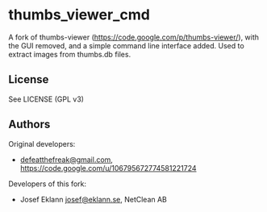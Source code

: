 thumbs_viewer_cmd
=================

A fork of thumbs-viewer (https://code.google.com/p/thumbs-viewer/), with the GUI removed, and a simple command line interface added. Used to extract images from thumbs.db files.

License
-------

See LICENSE (GPL v3)

Authors
-------

Original developers: 
  * defeatthefreak@gmail.com, https://code.google.com/u/106795672774581221724

Developers of this fork: 
  * Josef Eklann <josef@eklann.se>, NetClean AB